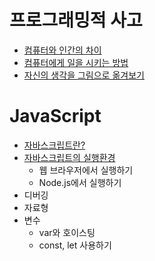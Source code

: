 # 프로그래밍적 사고
+ [컴퓨터와 인간의 차이](./JavaScript/flow/1.computer-and-human.md)
+ [컴퓨터에게 일을 시키는 방법](./JavaScript/flow/2.command-to-computer.md)
+ [자신의 생각을 그림으로 옮겨보기](./JavaScript/flow/3.flow-chart.md)

# JavaScript
+ [자바스크립트란?](./JavaScript/0.JavaScript.md)
+ [자바스크립트의 실행환경](./JavaScript/1.js-environment/0.intro.md)
  + 웹 브라우저에서 실행하기
  + Node.js에서 실행하기
+ 디버깅
+ 자료형
+ 변수
  + var와 호이스팅
  + const, let 사용하기
